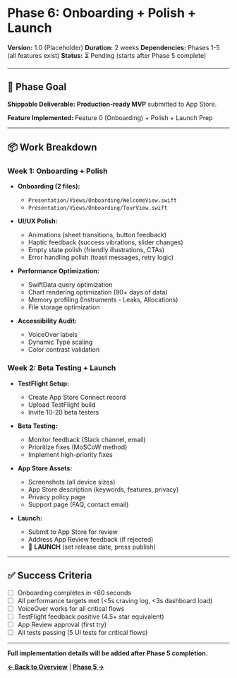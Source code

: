 # Phase 6: Onboarding + Polish + Launch

**Version:** 1.0 (Placeholder)
**Duration:** 2 weeks
**Dependencies:** Phases 1-5 (all features exist)
**Status:** ⏳ Pending (starts after Phase 5 complete)

---

## 🎯 Phase Goal

**Shippable Deliverable:** **Production-ready MVP** submitted to App Store.

**Feature Implemented:** Feature 0 (Onboarding) + Polish + Launch Prep

---

## 📦 Work Breakdown

### Week 1: Onboarding + Polish
- **Onboarding (2 files):**
  - `Presentation/Views/Onboarding/WelcomeView.swift`
  - `Presentation/Views/Onboarding/TourView.swift`

- **UI/UX Polish:**
  - Animations (sheet transitions, button feedback)
  - Haptic feedback (success vibrations, slider changes)
  - Empty state polish (friendly illustrations, CTAs)
  - Error handling polish (toast messages, retry logic)

- **Performance Optimization:**
  - SwiftData query optimization
  - Chart rendering optimization (90+ days of data)
  - Memory profiling (Instruments - Leaks, Allocations)
  - File storage optimization

- **Accessibility Audit:**
  - VoiceOver labels
  - Dynamic Type scaling
  - Color contrast validation

### Week 2: Beta Testing + Launch
- **TestFlight Setup:**
  - Create App Store Connect record
  - Upload TestFlight build
  - Invite 10-20 beta testers

- **Beta Testing:**
  - Monitor feedback (Slack channel, email)
  - Prioritize fixes (MoSCoW method)
  - Implement high-priority fixes

- **App Store Assets:**
  - Screenshots (all device sizes)
  - App Store description (keywords, features, privacy)
  - Privacy policy page
  - Support page (FAQ, contact email)

- **Launch:**
  - Submit to App Store for review
  - Address App Review feedback (if rejected)
  - 🚀 **LAUNCH** (set release date, press publish)

---

## ✅ Success Criteria

- [ ] Onboarding completes in <60 seconds
- [ ] All performance targets met (<5s craving log, <3s dashboard load)
- [ ] VoiceOver works for all critical flows
- [ ] TestFlight feedback positive (4.5+ star equivalent)
- [ ] App Review approval (first try)
- [ ] All tests passing (5 UI tests for critical flows)

---

**Full implementation details will be added after Phase 5 completion.**

**[← Back to Overview](./PHASE_OVERVIEW.md)** | **[Phase 5 →](./PHASE_5.md)**
